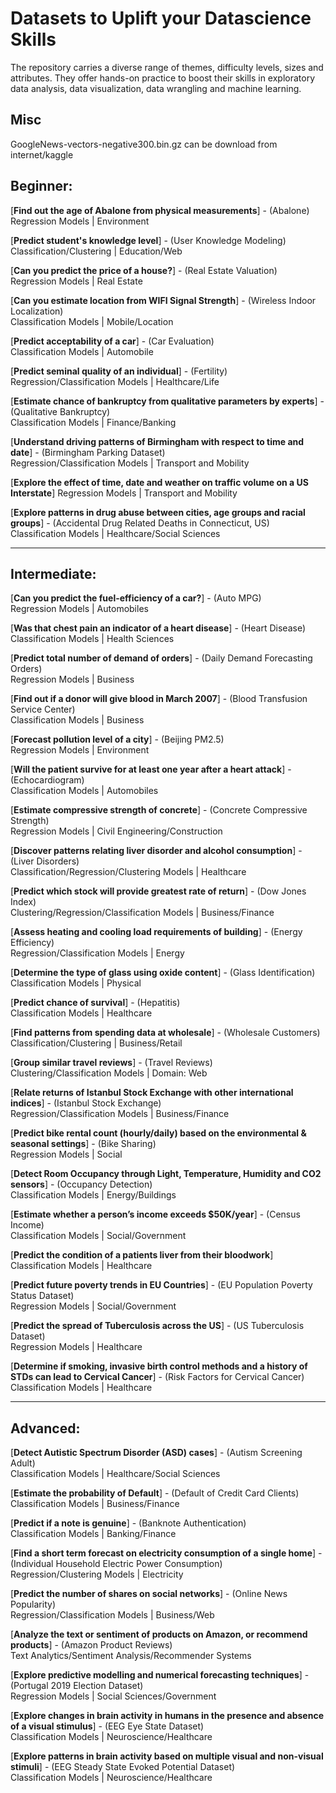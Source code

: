# Datasets to Uplift your Datascience Skills 

The repository carries a diverse range of themes, difficulty levels, sizes and attributes. They offer hands-on practice to boost their skills in exploratory data analysis, data visualization, data wrangling and machine learning.


## Misc 
GoogleNews-vectors-negative300.bin.gz can be download from internet/kaggle

## Beginner:

[**Find out the age of Abalone from physical measurements**] - (Abalone)<br/>
Regression Models | Environment

[**Predict student's knowledge level**] - (User Knowledge Modeling)<br/>
Classification/Clustering | Education/Web

[**Can you predict the price of a house?**] - (Real Estate Valuation)<br/>
Regression Models | Real Estate

[**Can you estimate location from WIFI Signal Strength**] - (Wireless Indoor Localization)<br/>
Classification Models | Mobile/Location

[**Predict acceptability of a car**] - (Car Evaluation)<br/>
Classification Models | Automobile

[**Predict seminal quality of an individual**] - (Fertility)<br/>
Regression/Classification Models | Healthcare/Life

[**Estimate chance of bankruptcy from qualitative parameters by experts**] - (Qualitative Bankruptcy)<br/>
Classification Models | Finance/Banking

[**Understand driving patterns of Birmingham with respect to time and date**] - (Birmingham Parking Dataset)<br/>
Regression/Classification Models | Transport and Mobility

[**Explore the effect of time, date and weather on traffic volume on a US Interstate**]
Regression Models | Transport and Mobility

[**Explore patterns in drug abuse between cities, age groups and racial groups**] - (Accidental Drug Related Deaths in Connecticut, US)<br/>
Classification Models | Healthcare/Social Sciences

---
## Intermediate:

[**Can you predict the fuel-efficiency of a car?**] - (Auto MPG)<br/>
Regression Models | Automobiles

[**Was that chest pain an indicator of a heart disease**] - (Heart Disease)<br/>
Classification Models | Health Sciences

[**Predict total number of demand of orders**] - (Daily Demand Forecasting Orders)<br/>
Regression Models | Business

[**Find out if a donor will give blood in March 2007**] - (Blood Transfusion Service Center)<br/>
Classification Models | Business

[**Forecast pollution level of a city**] - (Beijing PM2.5)<br/>
Regression Models | Environment

[**Will the patient survive for at least one year after a heart attack**] - (Echocardiogram)<br/>
Classification Models | Automobiles

[**Estimate compressive strength of concrete**] - (Concrete Compressive Strength)<br/>
Regression Models | Civil Engineering/Construction

[**Discover patterns relating liver disorder and alcohol consumption**] - (Liver Disorders)<br/>
Classification/Regression/Clustering Models | Healthcare

[**Predict which stock will provide greatest rate of return**] - (Dow Jones Index)<br/>
Clustering/Regression/Classification Models | Business/Finance

[**Assess heating and cooling load requirements of building**] - (Energy Efficiency)<br/>
Regression/Classification Models | Energy

[**Determine the type of glass using oxide content**] - (Glass Identification)<br/>
Classification Models | Physical

[**Predict chance of survival**] - (Hepatitis)<br/>
Classification Models | Healthcare

[**Find patterns from spending data at wholesale**] - (Wholesale Customers)<br/>
Classification/Clustering | Business/Retail

[**Group similar travel reviews**] - (Travel Reviews)<br/>
Clustering/Classification Models | Domain: Web

[**Relate returns of Istanbul Stock Exchange with other international indices**] - (Istanbul Stock Exchange)<br/>
Regression/Classification Models | Business/Finance

[**Predict bike rental count (hourly/daily) based on the environmental & seasonal settings**] - (Bike Sharing)<br/>
Regression Models | Social

[**Detect Room Occupancy through Light, Temperature, Humidity and CO2 sensors**] - (Occupancy Detection)<br/>
Classification Models | Energy/Buildings

[**Estimate whether a person’s income exceeds $50K/year**] - (Census Income)<br/>
Classification Models | Social/Government

[**Predict the condition of a patients liver from their bloodwork**]
Classification Models | Healthcare

[**Predict future poverty trends in EU Countries**] - (EU Population Poverty Status Dataset)<br/>
Regression Models | Social/Government

[**Predict the spread of Tuberculosis across the US**] - (US Tuberculosis Dataset)<br/>
Regression Models | Healthcare

[**Determine if smoking, invasive birth control methods and a history of STDs can lead to Cervical Cancer**] - (Risk Factors for Cervical Cancer)<br/>
Classification Models | Healthcare

---
## Advanced:

[**Detect Autistic Spectrum Disorder (ASD) cases**] - (Autism Screening Adult)<br/>
Classification Models | Healthcare/Social Sciences

[**Estimate the probability of Default**] - (Default of Credit Card Clients)<br/>
Classification Models | Business/Finance

[**Predict if a note is genuine**] - (Banknote Authentication)<br/>
Classification Models | Banking/Finance

[**Find a short term forecast on electricity consumption of a single home**] - (Individual Household Electric Power Consumption)<br/>
Regression/Clustering Models | Electricity

[**Predict the number of shares on social networks**] - (Online News Popularity)<br/>
Regression/Classification Models | Business/Web

[**Analyze the text or sentiment of products on Amazon, or recommend products**] - (Amazon Product Reviews)<br/>
Text Analytics/Sentiment Analysis/Recommender Systems

[**Explore predictive modelling and numerical forecasting techniques**] - (Portugal 2019 Election Dataset)<br/>
Regression Models | Social Sciences/Government

[**Explore changes in brain activity in humans in the presence and absence of a visual stimulus**] - (EEG Eye State Dataset)<br/>
Classification Models | Neuroscience/Healthcare

[**Explore patterns in brain activity based on multiple visual and non-visual stimuli**] - (EEG Steady State Evoked Potential Dataset)<br/>
Classification Models | Neuroscience/Healthcare


